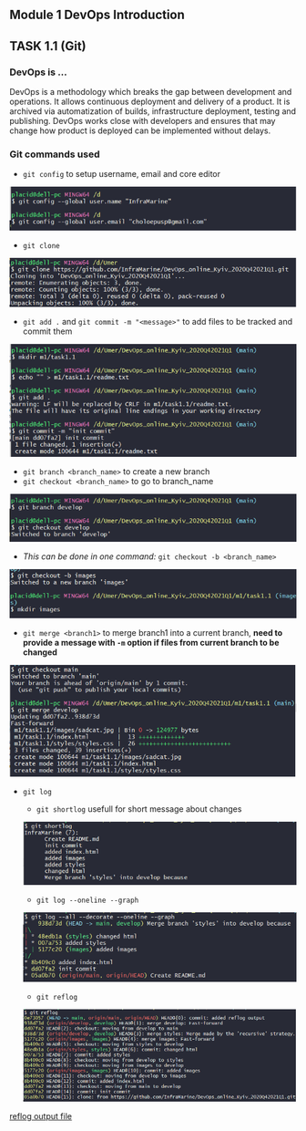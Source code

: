 ## Module 1 DevOps Introduction

## TASK 1.1 (Git)

### DevOps is ...

DevOps is a methodology which breaks the gap between development and operations. It allows continuous deployment and delivery of a product.
It is archived via automatization of builds, infrastructure deployment, testing and publishing.
DevOps works close with developers and ensures that may change how product is deployed can be implemented without delays.


### Git commands used

* `git config` to setup username, email and core editor

![user name setup](images/scr1.png)
 
* `git clone` 

![cloning](images/scr_clone.png) 

* `git add .` and `git commit -m "<message>"` to add files to be tracked and commit them

![init commit](images/scr_add.png)

* `git branch <branch_name>` to create a new branch
* `git checkout <branch_name>` to go to branch_name

![new brach and checkout](images/scr_branch.png)

  * *This can be done in one command:* `git checkout -b <branch_name>` 
  
  ![one command to branch and checkout](images/scr_check.png)

* `git merge <branch1>` to merge branch1 into a current branch, **need to provide a message with `-m` option if files from current branch to be changed** 

![merge](images/scr_merge.png)

* `git log` 
  * `git shortlog` usefull for short message about changes 
  
  ![shorlog](images/scr_shortlog.png)
  
  * `git log --oneline --graph` 
  
  ![log with options](images/scr_adog.png)
  
  * `git reflog` 
  
  ![reflog](images/scr_reflog.png)
  
[reflog output file](task1.1_GIT.txt)
